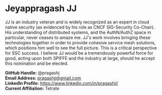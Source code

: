 # Jeyappragash JJ
JJ is an industry veteran and is widely recognized as an expert in cloud native security (as evidenced by his role as CNCF SIG-Security Co-Chair). His understanding of distributed systems, and the AuthN/AuthZ space in particular, never ceases to amaze me. JJ's work involves bringing these technologies together in order to provide cohesive service mesh solutions, which positions him well to see the full picture. This is a critical perspective for SSC success. I believe JJ would be a tremendously powerful force for good, acting upon both SPIFFE and the industry at large, should he accept this nomination and be elected.

**GitHub Handle:** @pragashj  
**Email Address:** pragashjj@gmail.com  
**LinkedIn Profile:** https://www.linkedin.com/in/pragashjj/  
**Current Affiliation:** Tetrate  
